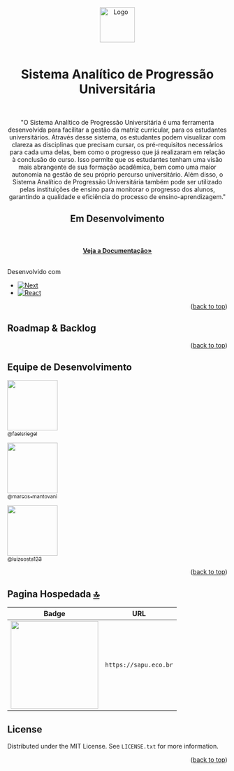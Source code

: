 <!-- PROJECT LOGO -->
<a name="readme-top"></a>
 <br />
<div align="center">
    <img src="https://sapu.eco.br/images/Logo_SAPU-white.webp" alt="Logo" width="80" height="80">
  </a> 
<br /><br />
  <h1 align="center">Sistema Analítico de Progressão Universitária</h1>
<br />
  <p align="center">
"O Sistema Analítico de Progressão Universitária é uma ferramenta desenvolvida para facilitar a gestão da matriz curricular, para os estudantes universitários. Através desse sistema, os estudantes podem visualizar com clareza as disciplinas que precisam cursar, os pré-requisitos necessários para cada uma delas, bem como o progresso que já realizaram em relação à conclusão do curso. Isso permite que os estudantes tenham uma visão mais abrangente de sua formação acadêmica, bem como uma maior autonomia na gestão de seu próprio percurso universitário. Além disso, o Sistema Analítico de Progressão Universitária também pode ser utilizado pelas instituições de ensino para monitorar o progresso dos alunos, garantindo a qualidade e eficiência do processo de ensino-aprendizagem."
    <br />
  <h2 align="center">Em Desenvolvimento</h2>
<br />
 <br />
    <a href="https://sapu.eco.br/relatorio"><strong>Veja a Documentação»</strong></a>
    <br />
    <br />
  </p>
</div>

Desenvolvido com
<br />

* [![Next][Next.js]][Next-url]
* [![React][React.js]][React-url]

<p align="right">(<a href="#readme-top">back to top</a>)</p>

<!-- ROADMAP & BACKLOG -->
## Roadmap & Backlog
<!-- ESCREVER AQUI -->  <!-- ESCREVER AQUI -->  <!-- ESCREVER AQUI -->  <!-- ESCREVER AQUI -->  <!-- ESCREVER AQUI -->  <!-- ESCREVER AQUI -->  <!-- ESCREVER AQUI --> 
<p align="right">(<a href="#readme-top">back to top</a>)</p>

<!-- ESCREVER AQUI -->  <!-- ESCREVER AQUI -->  <!-- ESCREVER AQUI -->  <!-- ESCREVER AQUI -->  <!-- ESCREVER AQUI -->  <!-- ESCREVER AQUI -->  <!-- ESCREVER AQUI --> 
                                       
## Equipe de Desenvolvimento

[<img src="https://github.com/faelsriegel.png?size=115" width=115><br><sub>@faelsriegel</sub>](https://github.com/faelsriegel)

[<img src="https://github.com/marcos-mantovani.png?size=250" width=115><br><sub>@marcos-mantovani</sub>](https://github.com/marcos-mantovani) 

[<img src="https://github.com/luizcosta123.png?size=250" width=115><br><sub>@luizcosta123</sub>](https://github.com/luizcosta123)

<p align="right">(<a href="#readme-top">back to top</a>)</p>
<!-- ## Sobre o Projeto

| Perguntas                                                                                                         | Respostas             |
| --------------------------------------------------------------------------------------------------------------- | --------------------------------------------------------------------------------------------------------------------------------- |
 Porque utilizar o SAPU?                                                      | Universitária (SAPU) consiste em ser um sistema de cadastro da matriz curricular, com o intuito de ser um meio acessível de gestão e controle das grades das instituições de ensino, para o estudante.   | 
 Veja seu progresso, do seu jeito.                                                      | Enfrente a grade, com a opção de exportar as disciplinas que se adaptam às suas necessidades.  |
 Simplifique o controle e faça mais.                                                      | Planeje, acompanhe e gerencie a sua matriz curricular, otimizando o processo.  |
 Defina metas e as cumpra, mais rapidamente.                                                     | Mantenha-se no caminho certo para atingir seus objetivos com metas para conclusão da disciplina.  |                                                                                            

 <p align="right">(<a href="#readme-top">back to top</a>)</p> -->
 
## Pagina Hospedada [🔝](📈)

| Badge                                                                                                       | URL                                                                            |
| ----------------------------------------------------------------------------------------------------------- | ------------------------------------------------------------------------------ |
| <img width='200' src="https://sapu.eco.br/" /> | `https://sapu.eco.br` |


<!-- LICENSE -->
## License

Distributed under the MIT License. See `LICENSE.txt` for more information.

<p align="right">(<a href="#readme-top">back to top</a>)</p>
                                       
[Next.js]: https://img.shields.io/badge/next.js-000000?style=for-the-badge&logo=nextdotjs&logoColor=white
[Next-url]: https://nextjs.org/
[React.js]: https://img.shields.io/badge/React-20232A?style=for-the-badge&logo=react&logoColor=61DAFB
[React-url]: https://reactjs.org/
